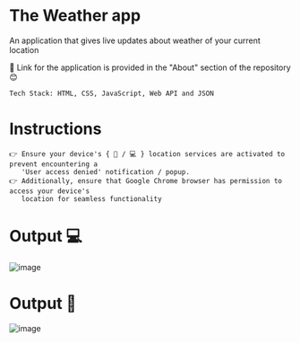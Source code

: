 # The Weather app
An application that gives live updates about weather of your current location

🔗 Link for the application is provided in the "About" section of the repository 😊

    Tech Stack: HTML, CSS, JavaScript, Web API and JSON

# Instructions
    👉 Ensure your device's { 📱 / 💻 } location services are activated to prevent encountering a 
       'User access denied' notification / popup.
    👉 Additionally, ensure that Google Chrome browser has permission to access your device's 
       location for seamless functionality

# Output 💻

![image](https://github.com/Thisisamulya/weatherapp/assets/128579615/9afb96a2-256d-484e-a09b-3599fc87a76b)

# Output 📱

![image](https://github.com/Thisisamulya/weatherapp/assets/128579615/1349d396-6549-42e8-b55c-39ee49e8d3b3)
